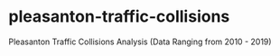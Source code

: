 # pleasanton-traffic-collisions
Pleasanton Traffic Collisions Analysis (Data Ranging from 2010 - 2019)
